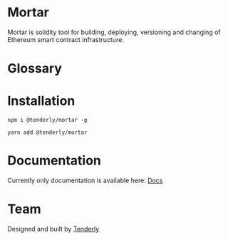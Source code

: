 # Mortar

Mortar is solidity tool for building, deploying, versioning and changing of Ethereum smart contract infrastructure.

# Glossary



# Installation

```
npm i @tenderly/mortar -g
```

```
yarn add @tenderly/mortar
```

# Documentation

Currently only documentation is available here: [Docs](./docs/README.md)

# Team

Designed and built by [Tenderly](https://tenderly.co/)
